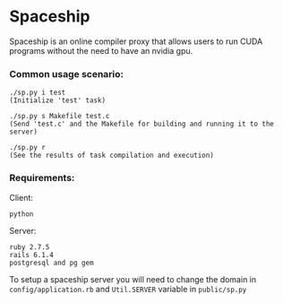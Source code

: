 # Spaceship

Spaceship is an online compiler proxy that allows users to run CUDA programs without the need to have an nvidia gpu.

### Common usage scenario:
```
./sp.py i test
(Initialize 'test' task)

./sp.py s Makefile test.c
(Send 'test.c' and the Makefile for building and running it to the server)

./sp.py r
(See the results of task compilation and execution)

```

### Requirements:
Client:
```
python
```

Server:
```
ruby 2.7.5
rails 6.1.4
postgresql and pg gem
```

To setup a spaceship server you will need to change the domain in `config/application.rb` and `Util.SERVER` variable in `public/sp.py`

